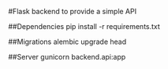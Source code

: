 #Flask backend to provide a simple API

##Dependencies
    pip install -r requirements.txt

##Migrations
    alembic upgrade head

##Server
    gunicorn backend.api:app
